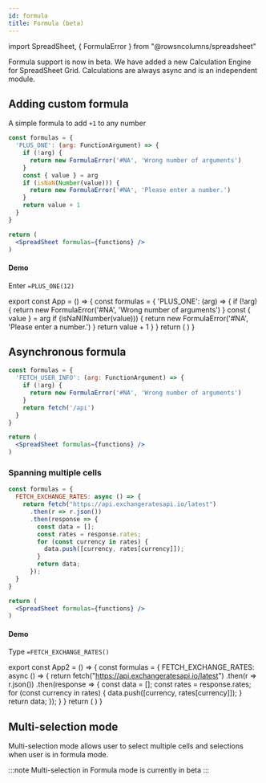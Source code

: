 ```yaml
---
id: formula
title: Formula (beta)
---
```

import SpreadSheet, { FormulaError } from "@rowsncolumns/spreadsheet"

Formula support is now in beta. We have added a new Calculation Engine for SpreadSheet Grid. Calculations are always async and is an independent module.

## Adding custom formula

A simple formula to add `+1` to any number

```jsx
const formulas = {
  'PLUS_ONE': (arg: FunctionArgument) => {
    if (!arg) {
      return new FormulaError('#NA', 'Wrong number of arguments')
    }
    const { value } = arg
    if (isNaN(Number(value))) {
      return new FormulaError('#NA', 'Please enter a number.')
    }
    return value + 1
  }
}

return (
  <SpreadSheet formulas={functions} />
)
```

#### Demo

Enter `=PLUS_ONE(12)`

export const App = () => {
  const formulas = {
    'PLUS_ONE': (arg) => {
      if (!arg) {
        return new FormulaError('#NA', 'Wrong number of arguments')
      }
      const { value } = arg
      if (isNaN(Number(value))) {
        return new FormulaError('#NA', 'Please enter a number.')
      }
      return value + 1
    }
  }
  return (
  <SpreadSheet formulas={formulas} />
  )
}

<App />

## Asynchronous formula

```jsx
const formulas = {
  'FETCH_USER_INFO': (arg: FunctionArgument) => {
    if (!arg) {
      return new FormulaError('#NA', 'Wrong number of arguments')
    }
    return fetch('/api')
  }
}

return (
  <SpreadSheet formulas={functions} />
)
```

### Spanning multiple cells

```jsx
const formulas = {
  FETCH_EXCHANGE_RATES: async () => {
    return fetch("https://api.exchangeratesapi.io/latest")
      .then(r => r.json())
      .then(response => {
        const data = [];
        const rates = response.rates;
        for (const currency in rates) {
          data.push([currency, rates[currency]]);
        }
        return data;
      });
  }
}

return (
  <SpreadSheet formulas={functions} />
)
```

#### Demo

Type `=FETCH_EXCHANGE_RATES()`

export const App2 = () => {
  const formulas = {
    FETCH_EXCHANGE_RATES: async () => {
    return fetch("https://api.exchangeratesapi.io/latest")
      .then(r => r.json())
      .then(response => {
        const data = [];
        const rates = response.rates;
        for (const currency in rates) {
          data.push([currency, rates[currency]]);
        }
        return data;
      });
  }
  }
  return (
  <SpreadSheet formulas={formulas} />
  )
}

<App2 />

## Multi-selection mode

Multi-selection mode allows user to select multiple cells and selections when user is in formula mode.

:::note
Multi-selection in Formula mode is currently in beta
:::